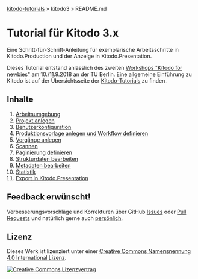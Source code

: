 [kitodo-tutorials](../README.md) » kitodo3 » README.md

# Tutorial für Kitodo 3.x

Eine Schritt-für-Schritt-Anleitung für exemplarische Arbeitsschritte in Kitodo.Production und der Anzeige in Kitodo.Presentation.

Dieses Tutorial entstand anlässlich des zweiten [Workshops "Kitodo for newbies"](https://www.kitodo.org/news/2018/03/07/workshop-kitodo-for-newbies/) am 10./11.9.2018 an der TU Berlin. Eine allgemeine Einführung zu Kitodo ist auf der Übersichtsseite der [Kitodo-Tutorials](../README.md) zu finden.

## Inhalte

1. [Arbeitsumgebung](01_arbeitsumgebung.md)
2. [Projekt anlegen](02_projekt-anlegen.md)
3. [Benutzerkonfiguration](03_benutzerkonfiguration.md)
4. [Produktionsvorlage anlegen und Workflow definieren](04_produktionsvorlage-anlegen-und-workflow-definieren.md)
5. [Vorgänge anlegen](05_vorgaenge-anlegen.md)
6. [Scannen](06_scannen.md)
7. [Paginierung definieren](07_paginierung-definieren.md)
8. [Strukturdaten bearbeiten](08_strukturdaten-bearbeiten.md)
9. [Metadaten bearbeiten](09_metadaten-bearbeiten.md)
10. [Statistik](10_statistik.md)
11. [Export in Kitodo.Presentation](11_export-in-kitodo-presentation.md)

## Feedback erwünscht!

Verbesserungsvorschläge und Korrekturen über GitHub [Issues](https://github.com/kitodo/kitodo-tutorials/issues) oder [Pull Requests](https://github.com/kitodo/kitodo-tutorials/pulls) und natürlich gerne auch [persönlich](https://felixlohmeier.de/).

## Lizenz

Dieses Werk ist lizenziert unter einer [Creative Commons Namensnennung 4.0 International Lizenz](https://creativecommons.org/licenses/by/4.0/).

[![Creative Commons Lizenzvertrag](../images/cc_by_88x31.png)](https://creativecommons.org/licenses/by/4.0/)
